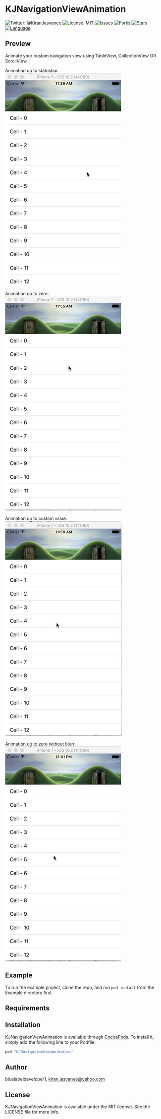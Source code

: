 # KJNavigationViewAnimation

[![Twitter: @KiranJasvanee](https://img.shields.io/badge/contact-@kiranjasvanee-blue.svg?style=flat)](https://twitter.com/Kiranjasvanee)
[![License: MIT](https://img.shields.io/badge/license-MIT-blue.svg?style=flat)](https://github.com/KiranJasvanee/KJNavigationViewAnimation/blob/master/LICENSE)
[![Issues](https://img.shields.io/github/issues/KiranJasvanee/KJNavigationViewAnimation.svg)](https://github.com/KiranJasvanee/KJNavigationViewAnimation/issues)
[![Forks](https://img.shields.io/github/forks/KiranJasvanee/KJNavigationViewAnimation.svg)](https://github.com/KiranJasvanee/KJNavigationViewAnimation)
[![Stars](https://img.shields.io/github/stars/KiranJasvanee/KJNavigationViewAnimation.svg)](https://github.com/KiranJasvanee/KJNavigationViewAnimation)
[![Language](https://img.shields.io/badge/Language-Swift-yellow.svg)](https://github.com/KiranJasvanee/KJNavigationViewAnimation)

## Preview
Animate your custom navigation view using TableView, CollectionView OR ScrollView.

Animation up to statusbar.  
![KJNavigationViewAnimation](Gifs/Animate_Upto_Statusbar.gif)  

Animation up to zero.  
![KJNavigationViewAnimation](Gifs/Animate_Upto_Zero.gif)

Animation up to custom value.  
![KJNavigationViewAnimation](Gifs/Animate_Upto_Custom.gif)

Animation up to zero without blurr.  
![KJNavigationViewAnimation](Gifs/Animate_WithoutBlurr_Upto_Statusbar.gif)

## Example

To run the example project, clone the repo, and run `pod install` from the Example directory first.

## Requirements

## Installation

KJNavigationViewAnimation is available through [CocoaPods](http://cocoapods.org). To install
it, simply add the following line to your Podfile:

```ruby
pod "KJNavigationViewAnimation"
```

## Author

bluelabeldeveloper1, kiran.jasvanee@yahoo.com

## License

KJNavigationViewAnimation is available under the MIT license. See the LICENSE file for more info.
